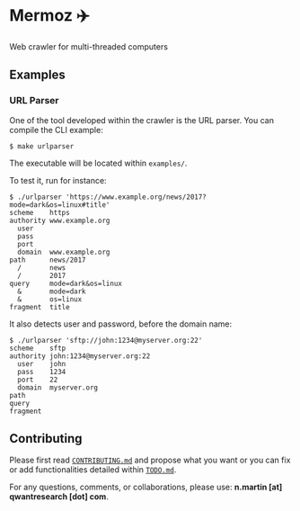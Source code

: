# Mermoz :airplane:
Web crawler for multi-threaded computers

## Examples

### URL Parser

One of the tool developed within the crawler is the URL parser.
You can compile the CLI example:
```
$ make urlparser
```
The executable will be located within `examples/`.

To test it, run for instance:
```
$ ./urlparser 'https://www.example.org/news/2017?mode=dark&os=linux#title'
scheme    https
authority www.example.org
  user    
  pass    
  port    
  domain  www.example.org
path      news/2017
  /       news
  /       2017
query     mode=dark&os=linux
  &       mode=dark
  &       os=linux
fragment  title
```

It also detects user and password, before the domain name:
```
$ ./urlparser 'sftp://john:1234@myserver.org:22'
scheme    sftp
authority john:1234@myserver.org:22
  user    john
  pass    1234
  port    22
  domain  myserver.org
path      
query     
fragment
```

## Contributing
Please first read [`CONTRIBUTING.md`](CONTRIBUTING.md) and propose what you want or you can fix or add functionalities detailed
within [`TODO.md`](TODO.md).

For any questions, comments, or collaborations, please use: **n.martin [at] qwantresearch [dot] com**.
